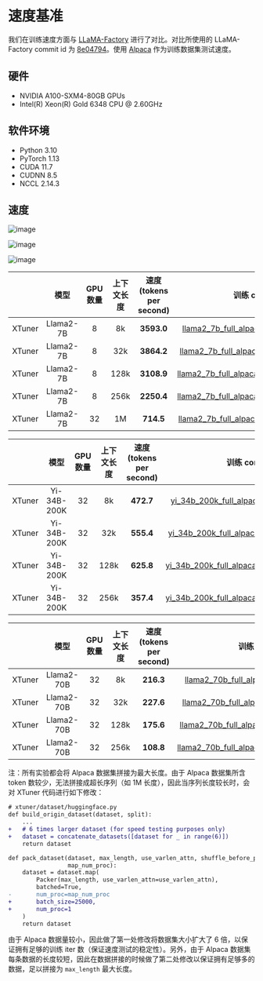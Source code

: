 # 速度基准

我们在训练速度方面与 [LLaMA-Factory](https://github.com/hiyouga/LLaMA-Factory) 进行了对比。对比所使用的 LLaMA-Factory commit id 为 [8e04794](https://github.com/hiyouga/LLaMA-Factory/tree/8e04794b2da067a4123b9d7091a54c5647f44244)。使用 [Alpaca](https://huggingface.co/datasets/tatsu-lab/alpaca) 作为训练数据集测试速度。

## 硬件

- NVIDIA A100-SXM4-80GB GPUs
- Intel(R) Xeon(R) Gold 6348 CPU @ 2.60GHz

## 软件环境

- Python 3.10
- PyTorch 1.13
- CUDA 11.7
- CUDNN 8.5
- NCCL 2.14.3

## 速度

![image](https://github.com/InternLM/xtuner/assets/41630003/4e93aa63-19ad-46a0-a159-be229f74e624)

![image](https://github.com/InternLM/xtuner/assets/41630003/0ef1ec97-7a03-4109-9faa-aa5196d370af)

![image](https://github.com/InternLM/xtuner/assets/41630003/dc820fd7-30c4-40ec-a4fc-3b0aac71ab25)

|        |   模型    | GPU 数量 | 上下文长度 | 速度 (tokens per second) |                                                               训练 config                                                                |
| :----: | :-------: | :------: | :--------: | :----------------------: | :--------------------------------------------------------------------------------------------------------------------------------------: |
| XTuner | Llama2-7B |    8     |     8k     |        **3593.0**        |   [llama2_7b_full_alpaca_enzh_8k_sp1.py](../../../xtuner/configs/llama_speed_benchmark/llama2_7b/llama2_7b_full_alpaca_enzh_8k_sp1.py)   |
| XTuner | Llama2-7B |    8     |    32k     |        **3864.2**        |  [llama2_7b_full_alpaca_enzh_32k_sp1.py](../../../xtuner/configs/llama_speed_benchmark/llama2_7b/llama2_7b_full_alpaca_enzh_32k_sp1.py)  |
| XTuner | Llama2-7B |    8     |    128k    |        **3108.9**        | [llama2_7b_full_alpaca_enzh_128k_sp8.py](../../../xtuner/configs/llama_speed_benchmark/llama2_7b/llama2_7b_full_alpaca_enzh_128k_sp8.py) |
| XTuner | Llama2-7B |    8     |    256k    |        **2250.4**        | [llama2_7b_full_alpaca_enzh_256k_sp8.py](../../../xtuner/configs/llama_speed_benchmark/llama2_7b/llama2_7b_full_alpaca_enzh_256k_sp8.py) |
| XTuner | Llama2-7B |    32    |     1M     |        **714.5**         |  [llama2_7b_full_alpaca_enzh_1M_sp16.py](../../../xtuner/configs/llama_speed_benchmark/llama2_7b/llama2_7b_full_alpaca_enzh_1M_sp16.py)  |

|        |    模型     | GPU 数量 | 上下文长度 | 速度 (tokens per second) |                                                                训练 config                                                                |
| :----: | :---------: | :------: | :--------: | :----------------------: | :---------------------------------------------------------------------------------------------------------------------------------------: |
| XTuner | Yi-34B-200K |    32    |     8k     |        **472.7**         |   [yi_34b_200k_full_alpaca_enzh_8k_sp1.py](../../../xtuner/configs/llama_speed_benchmark/yi_34b/yi_34b_200k_full_alpaca_enzh_8k_sp1.py)   |
| XTuner | Yi-34B-200K |    32    |    32k     |        **555.4**         |  [yi_34b_200k_full_alpaca_enzh_32k_sp2.py](../../../xtuner/configs/llama_speed_benchmark/yi_34b/yi_34b_200k_full_alpaca_enzh_32k_sp2.py)  |
| XTuner | Yi-34B-200K |    32    |    128k    |        **625.8**         | [yi_34b_200k_full_alpaca_enzh_128k_sp8.py](../../../xtuner/configs/llama_speed_benchmark/yi_34b/yi_34b_200k_full_alpaca_enzh_128k_sp8.py) |
| XTuner | Yi-34B-200K |    32    |    256k    |        **357.4**         | [yi_34b_200k_full_alpaca_enzh_256k_sp8.py](../../../xtuner/configs/llama_speed_benchmark/yi_34b/yi_34b_200k_full_alpaca_enzh_256k_sp8.py) |

|        |    模型    | GPU 数量 | 上下文长度 | 速度 (tokens per second) |                                                                  训练 config                                                                  |
| :----: | :--------: | :------: | :--------: | :----------------------: | :-------------------------------------------------------------------------------------------------------------------------------------------: |
| XTuner | Llama2-70B |    32    |     8k     |        **216.3**         |    [llama2_70b_full_alpaca_enzh_8k_sp1.py](../../../xtuner/configs/llama_speed_benchmark/llama2_70b/llama2_70b_full_alpaca_enzh_8k_sp1.py)    |
| XTuner | Llama2-70B |    32    |    32k     |        **227.6**         |   [llama2_70b_full_alpaca_enzh_32k_sp4.py](../../../xtuner/configs/llama_speed_benchmark/llama2_70b/llama2_70b_full_alpaca_enzh_32k_sp4.py)   |
| XTuner | Llama2-70B |    32    |    128k    |        **175.6**         |  [llama2_70b_full_alpaca_enzh_128k_sp8.py](../../../xtuner/configs/llama_speed_benchmark/llama2_70b/llama2_70b_full_alpaca_enzh_128k_sp8.py)  |
| XTuner | Llama2-70B |    32    |    256k    |        **108.8**         | [llama2_70b_full_alpaca_enzh_256k_sp16.py](../../../xtuner/configs/llama_speed_benchmark/llama2_70b/llama2_70b_full_alpaca_enzh_256k_sp16.py) |

注：所有实验都会将 Alpaca 数据集拼接为最大长度。由于 Alpaca 数据集所含 token 数较少，无法拼接成超长序列（如 1M 长度），因此当序列长度较长时，会对 XTuner 代码进行如下修改：

```diff
# xtuner/dataset/huggingface.py
def build_origin_dataset(dataset, split):
    ...
+   # 6 times larger dataset (for speed testing purposes only)
+   dataset = concatenate_datasets([dataset for _ in range(6)])
    return dataset

def pack_dataset(dataset, max_length, use_varlen_attn, shuffle_before_pack,
                 map_num_proc):
    dataset = dataset.map(
        Packer(max_length, use_varlen_attn=use_varlen_attn),
        batched=True,
-       num_proc=map_num_proc
+       batch_size=25000,
+       num_proc=1
    )
    return dataset
```

由于 Alpaca 数据量较小，因此做了第一处修改将数据集大小扩大了 6 倍，以保证拥有足够的训练 iter 数（保证速度测试的稳定性）。另外，由于 Alpaca 数据集每条数据的长度较短，因此在数据拼接的时候做了第二处修改以保证拥有足够多的数据，足以拼接为 `max_length` 最大长度。
